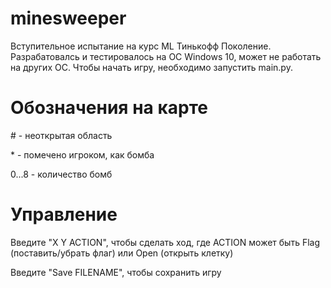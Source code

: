 # minesweeper
Вступительное испытание на курс ML Тинькофф Поколение. Разрабатовалсь и тестировалось на ОС Windows 10, может не работать на других ОС. Чтобы начать игру, необходимо запустить main.py.

# Обозначения на карте

\# - неоткрытая область

\* - помечено игроком, как бомба

0...8 - количество бомб

# Управление

Введите "X Y ACTION", чтобы сделать ход, где ACTION может быть Flag (поставить/убрать флаг) или Open (открыть клетку)

Введите "Save FILENAME", чтобы сохранить игру